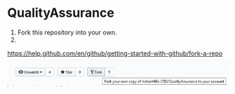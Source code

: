 # QualityAssurance

1. Fork this repository into your own.
  1.

https://help.github.com/en/github/getting-started-with-github/fork-a-repo
![Fork Image](Fork%20image.jpg)
